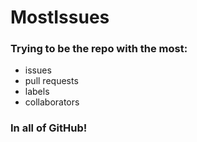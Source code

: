 # MostIssues
### Trying to be the repo with the most:
- issues
- pull requests
- labels
- collaborators

### In all of GitHub!
